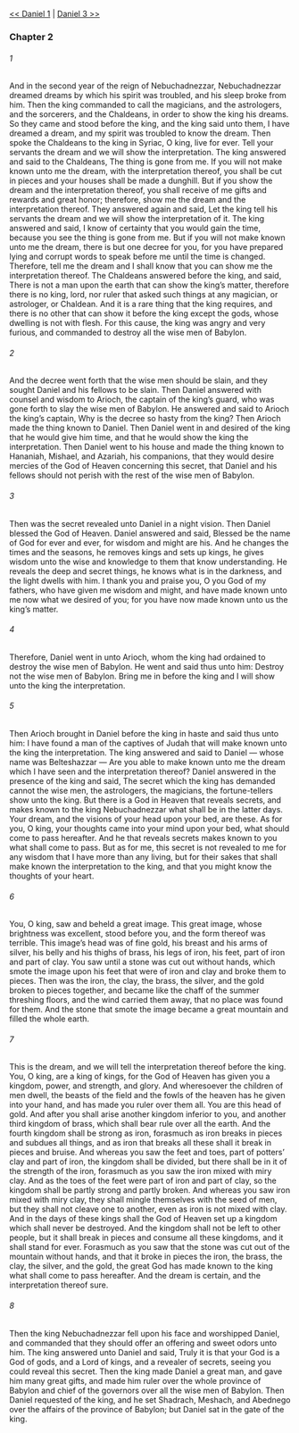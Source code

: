 [<< Daniel 1](Daniel%201)  |  [Daniel 3 >>](Daniel%203)

### Chapter 2
###### 1
And in the second year of the reign of Nebuchadnezzar, Nebuchadnezzar dreamed dreams by which his spirit was troubled, and his sleep broke from him. Then the king commanded to call the magicians, and the astrologers, and the sorcerers, and the Chaldeans, in order to show the king his dreams. So they came and stood before the king, and the king said unto them, I have dreamed a dream, and my spirit was troubled to know the dream. Then spoke the Chaldeans to the king in Syriac, O king, live for ever. Tell your servants the dream and we will show the interpretation. The king answered and said to the Chaldeans, The thing is gone from me. If you will not make known unto me the dream, with the interpretation thereof, you shall be cut in pieces and your houses shall be made a dunghill. But if you show the dream and the interpretation thereof, you shall receive of me gifts and rewards and great honor; therefore, show me the dream and the interpretation thereof. They answered again and said, Let the king tell his servants the dream and we will show the interpretation of it. The king answered and said, I know of certainty that you would gain the time, because you see the thing is gone from me. But if you will not make known unto me the dream, there is but one decree for you, for you have prepared lying and corrupt words to speak before me until the time is changed. Therefore, tell me the dream and I shall know that you can show me the interpretation thereof. The Chaldeans answered before the king, and said, There is not a man upon the earth that can show the king’s matter, therefore there is no king, lord, nor ruler that asked such things at any magician, or astrologer, or Chaldean. And it is a rare thing that the king requires, and there is no other that can show it before the king except the gods, whose dwelling is not with flesh. For this cause, the king was angry and very furious, and commanded to destroy all the wise men of Babylon.

###### 2
And the decree went forth that the wise men should be slain, and they sought Daniel and his fellows to be slain. Then Daniel answered with counsel and wisdom to Arioch, the captain of the king’s guard, who was gone forth to slay the wise men of Babylon. He answered and said to Arioch the king’s captain, Why is the decree so hasty from the king? Then Arioch made the thing known to Daniel. Then Daniel went in and desired of the king that he would give him time, and that he would show the king the interpretation. Then Daniel went to his house and made the thing known to Hananiah, Mishael, and Azariah, his companions, that they would desire mercies of the God of Heaven concerning this secret, that Daniel and his fellows should not perish with the rest of the wise men of Babylon.

###### 3
Then was the secret revealed unto Daniel in a night vision. Then Daniel blessed the God of Heaven. Daniel answered and said, Blessed be the name of God for ever and ever, for wisdom and might are his. And he changes the times and the seasons, he removes kings and sets up kings, he gives wisdom unto the wise and knowledge to them that know understanding. He reveals the deep and secret things, he knows what is in the darkness, and the light dwells with him. I thank you and praise you, O you God of my fathers, who have given me wisdom and might, and have made known unto me now what we desired of you; for you have now made known unto us the king’s matter.

###### 4
Therefore, Daniel went in unto Arioch, whom the king had ordained to destroy the wise men of Babylon. He went and said thus unto him: Destroy not the wise men of Babylon. Bring me in before the king and I will show unto the king the interpretation.

###### 5
Then Arioch brought in Daniel before the king in haste and said thus unto him: I have found a man of the captives of Judah that will make known unto the king the interpretation. The king answered and said to Daniel — whose name was Belteshazzar — Are you able to make known unto me the dream which I have seen and the interpretation thereof? Daniel answered in the presence of the king and said, The secret which the king has demanded cannot the wise men, the astrologers, the magicians, the fortune-tellers show unto the king. But there is a God in Heaven that reveals secrets, and makes known to the king Nebuchadnezzar what shall be in the latter days. Your dream, and the visions of your head upon your bed, are these. As for you, O king, your thoughts came into your mind upon your bed, what should come to pass hereafter. And he that reveals secrets makes known to you what shall come to pass. But as for me, this secret is not revealed to me for any wisdom that I have more than any living, but for their sakes that shall make known the interpretation to the king, and that you might know the thoughts of your heart.

###### 6
You, O king, saw and beheld a great image. This great image, whose brightness was excellent, stood before you, and the form thereof was terrible. This image’s head was of fine gold, his breast and his arms of silver, his belly and his thighs of brass, his legs of iron, his feet, part of iron and part of clay. You saw until a stone was cut out without hands, which smote the image upon his feet that were of iron and clay and broke them to pieces. Then was the iron, the clay, the brass, the silver, and the gold broken to pieces together, and became like the chaff of the summer threshing floors, and the wind carried them away, that no place was found for them. And the stone that smote the image became a great mountain and filled the whole earth.

###### 7
This is the dream, and we will tell the interpretation thereof before the king. You, O king, are a king of kings, for the God of Heaven has given you a kingdom, power, and strength, and glory. And wheresoever the children of men dwell, the beasts of the field and the fowls of the heaven has he given into your hand, and has made you ruler over them all. You are this head of gold. And after you shall arise another kingdom inferior to you, and another third kingdom of brass, which shall bear rule over all the earth. And the fourth kingdom shall be strong as iron, forasmuch as iron breaks in pieces and subdues all things, and as iron that breaks all these shall it break in pieces and bruise. And whereas you saw the feet and toes, part of potters’ clay and part of iron, the kingdom shall be divided, but there shall be in it of the strength of the iron, forasmuch as you saw the iron mixed with miry clay. And as the toes of the feet were part of iron and part of clay, so the kingdom shall be partly strong and partly broken. And whereas you saw iron mixed with miry clay, they shall mingle themselves with the seed of men, but they shall not cleave one to another, even as iron is not mixed with clay. And in the days of these kings shall the God of Heaven set up a kingdom which shall never be destroyed. And the kingdom shall not be left to other people, but it shall break in pieces and consume all these kingdoms, and it shall stand for ever. Forasmuch as you saw that the stone was cut out of the mountain without hands, and that it broke in pieces the iron, the brass, the clay, the silver, and the gold, the great God has made known to the king what shall come to pass hereafter. And the dream is certain, and the interpretation thereof sure.

###### 8
Then the king Nebuchadnezzar fell upon his face and worshipped Daniel, and commanded that they should offer an offering and sweet odors unto him. The king answered unto Daniel and said, Truly it is that your God is a God of gods, and a Lord of kings, and a revealer of secrets, seeing you could reveal this secret. Then the king made Daniel a great man, and gave him many great gifts, and made him ruler over the whole province of Babylon and chief of the governors over all the wise men of Babylon. Then Daniel requested of the king, and he set Shadrach, Meshach, and Abednego over the affairs of the province of Babylon; but Daniel sat in the gate of the king.